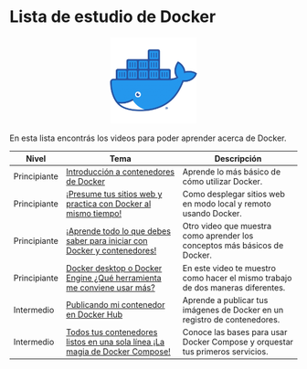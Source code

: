 # Lista de estudio de Docker

<!-- markdownlint-disable -->
<div align="center">
  <img src="../../assets/images/docker.png" width="30%" alt="Docker Logo">
</div>

En esta lista encontrás los videos para poder aprender acerca de Docker.

|Nivel|Tema|Descripción|
|-----|----|-----------|
|Principiante|[Introducción a contenedores de Docker](https://youtu.be/P82FF4-Ee2k)|Aprende lo más básico de cómo utilizar Docker.|
|Principiante|[¡Presume tus sitios web y practica con Docker al mismo tiempo!](https://youtu.be/PAYpsQWVwNA)|Como desplegar sitios web en modo local y remoto usando Docker.|
|Principiante|[¡Aprende todo lo que debes saber para iniciar con Docker y contenedores!](https://youtu.be/UpkbE8FIJwQ)|Otro video que muestra como aprender los conceptos más básicos de Docker.|
|Principiante|[Docker desktop o Docker Engine ¿Qué herramienta me conviene usar más?](https://youtu.be/okHQNxQO_vg)|En este video te muestro como hacer el mismo trabajo de dos maneras diferentes.|
|Intermedio|[Publicando mi contenedor en Docker Hub](https://youtu.be/JIqU3sjziXo)|Aprende a publicar tus imágenes de Docker en un registro de contenedores.|
|Intermedio|[Todos tus contenedores listos en una sola línea ¡La magia de Docker Compose!](https://youtu.be/yppBBXwpTy8)|Conoce las bases para usar Docker Compose y orquestar tus primeros servicios.|




